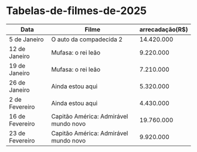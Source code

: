 # Tabelas-de-filmes-de-2025 

|**Data** |**Filme** |**arrecadação(R$)**| 
|---------|----------|---------------|
|5 de Janeiro|O auto da compadecida 2|14.420.000| 
|12 de Janeiro| Mufasa: o rei leão|9.220.000|
|19 de Janeiro| Mufasa: o rei leão|7.210.000| 
|26 de Janeiro| Ainda estou aqui|5.320.000| 
|2 de Fevereiro| Ainda estou aqui|4.430.000| 
|16 de Fevereiro| Capitão América: Admirável mundo novo|19.760.000| 
|23 de Fevereiro| Capitão América: Admirável mundo novo|9.920.000|
